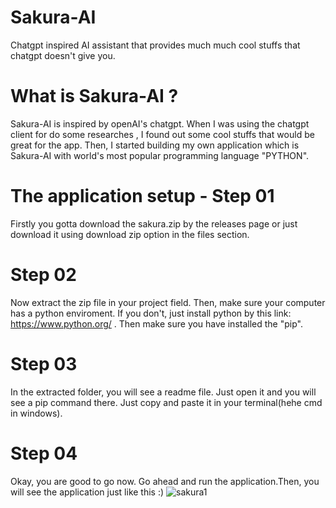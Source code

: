 # Sakura-AI
Chatgpt inspired AI assistant that provides much much cool stuffs that chatgpt doesn't give you.

# What is Sakura-AI ?
Sakura-AI is inspired by openAI's chatgpt. When I was using the chatgpt client for do some researches , I found out some cool stuffs that would be great for the app. Then, I started building my own application which is Sakura-AI with world's most popular programming language "PYTHON". 

# The application setup - Step 01
Firstly you gotta download the sakura.zip by the releases page or just download it using download zip option in the files section. 

# Step 02
Now extract the zip file in your project field. Then, make sure your computer has a python enviroment. If you don't, just install python by this link: https://www.python.org/ . Then make sure you have installed the "pip".

# Step 03
In the extracted folder, you will see a readme file. Just open it and you will see a pip command there. Just copy and paste it in your terminal(hehe cmd in windows).

# Step 04
Okay, you are good to go now. Go ahead and run the application.Then, you will see the application just like this :)
![sakura1](https://user-images.githubusercontent.com/118561879/213686773-d67c4853-7f92-47bf-83ae-778e79500896.png)
